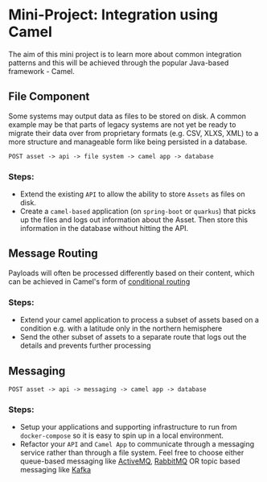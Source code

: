 # Mini-Project: Integration using Camel
The aim of this mini project is to learn more about common integration patterns and this will be achieved through the popular Java-based framework - Camel.

## File Component
Some systems may output data as files to be stored on disk. A common example may be that parts of legacy systems are not yet be ready to migrate their data over from proprietary formats (e.g. CSV, XLXS, XML) to a more structure and manageable form like being persisted in a database.

`POST asset -> api -> file system -> camel app -> database`

### Steps:
- Extend the existing `API` to allow the ability to store `Assets` as files on disk.
- Create a `camel-based` application (on `spring-boot` or `quarkus`) that picks up the files and logs out information about the Asset. Then store this information in the database without hitting the API.

## Message Routing
Payloads will often be processed differently based on their content, which can be achieved in Camel's form of [conditional routing](https://camel.apache.org/components/3.11.x/eips/content-based-router-eip.html)

### Steps:
- Extend your camel application to process a subset of assets based on a condition e.g. with a latitude only in the northern hemisphere
- Send the other subset of assets to a separate route that logs out the details and prevents further processing

## Messaging

`POST asset -> api -> messaging -> camel app -> database`

### Steps:
- Setup your applications and supporting infrastructure to run from `docker-compose` so it is easy to spin up in a local environment.
- Refactor your `API` and `Camel App` to communicate through a messaging service rather than through a file system. Feel free to choose either queue-based messaging like [ActiveMQ](https://activemq.apache.org/), [RabbitMQ](https://www.rabbitmq.com/) OR topic based messaging like [Kafka](https://kafka.apache.org/)